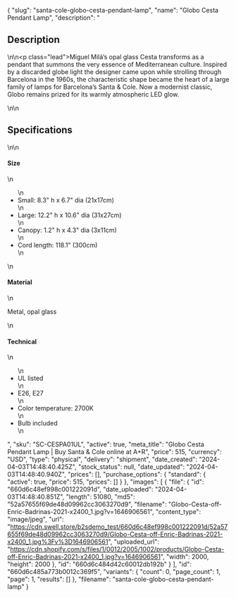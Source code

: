 {
  "slug": "santa-cole-globo-cesta-pendant-lamp",
  "name": "Globo Cesta Pendant Lamp",
  "description": "<h2>Description</h2>\n<!-- split -->\n<p class=\"lead\">Miguel Milá’s opal glass Cesta transforms as a pendant that summons the very essence of Mediterranean culture. Inspired by a discarded globe light the designer came upon while strolling through Barcelona in the 1960s, the characteristic shape became the heart of a large family of lamps for Barcelona’s Santa &amp; Cole. Now a modernist classic, Globo remains prized for its warmly atmospheric LED glow.</p>\n<!-- split -->\n<h2>Specifications</h2>\n<!-- split -->\n<h4>Size</h4>\n<ul>\n<li>Small: 8.3\" h x 6.7\" dia (21x17cm)</li>\n<li>Large: 12.2\" h x 10.6\" dia (31x27cm)</li>\n<li>Canopy: 1.2\" h x 4.3\" dia (3x11cm)</li>\n<li>Cord length: 118.1\" (300cm)</li>\n</ul>\n<h4>Material</h4>\n<p>Metal, opal glass</p>\n<h4>Technical</h4>\n<ul>\n<li>UL listed</li>\n<li>E26, E27</li>\n<li>Color temperature: 2700K</li>\n<li>Bulb included</li>\n</ul>",
  "sku": "SC-CESPA01UL",
  "active": true,
  "meta_title": "Globo Cesta Pendant Lamp | Buy Santa & Cole online at A+R",
  "price": 515,
  "currency": "USD",
  "type": "physical",
  "delivery": "shipment",
  "date_created": "2024-04-03T14:48:40.425Z",
  "stock_status": null,
  "date_updated": "2024-04-03T14:48:40.940Z",
  "prices": [],
  "purchase_options": {
    "standard": {
      "active": true,
      "price": 515,
      "prices": []
    }
  },
  "images": [
    {
      "file": {
        "id": "660d6c48ef998c001222091d",
        "date_uploaded": "2024-04-03T14:48:40.851Z",
        "length": 51080,
        "md5": "52a57655f69de48d09962cc3063270d9",
        "filename": "Globo-Cesta-off-Enric-Badrinas-2021-x2400_1.jpg?v=1646906561",
        "content_type": "image/jpeg",
        "url": "https://cdn.swell.store/b2sdemo_test/660d6c48ef998c001222091d/52a57655f69de48d09962cc3063270d9/Globo-Cesta-off-Enric-Badrinas-2021-x2400_1.jpg%3Fv%3D1646906561",
        "uploaded_url": "https://cdn.shopify.com/s/files/1/0012/2005/1002/products/Globo-Cesta-off-Enric-Badrinas-2021-x2400_1.jpg?v=1646906561",
        "width": 2000,
        "height": 2000
      },
      "id": "660d6c484d42c60012db192b"
    }
  ],
  "id": "660d6c485a773b0012c369f5",
  "variants": {
    "count": 0,
    "page_count": 1,
    "page": 1,
    "results": []
  },
  "filename": "santa-cole-globo-cesta-pendant-lamp"
}